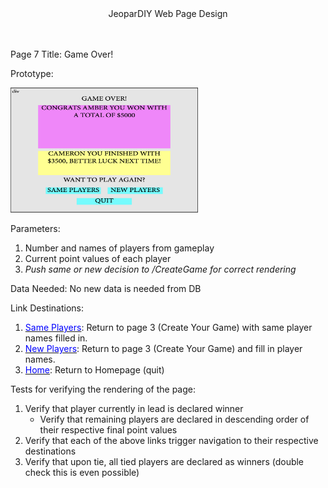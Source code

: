 
<center>JeoparDIY Web Page Design</center>
<br><br>

Page 7 Title: Game Over!

Prototype: 

<img src="./Images/page7.png" alt="Page 7" width="300" height="200">

Parameters: 
1) Number and names of players from gameplay
2) Current point values of each player
3) *Push same or new decision to /CreateGame for correct rendering*

Data Needed: No new data is needed from DB

Link Destinations: 

1) <u><font color="blue">Same Players</font></u>: Return to page 3 (Create Your Game) with same player names filled in.
2) <u><font color="blue">New Players</font></u>: Return to page 3 (Create Your Game) and fill in player names.
3) <u><font color="blue">Home</font></u>: Return to Homepage (quit)

Tests for verifying the rendering of the page:
1) Verify that player currently in lead is declared winner
    - Verify that remaining players are declared in descending order of their respective final point values
2) Verify that each of the above links trigger navigation to their respective destinations
3) Verify that upon tie, all tied players are declared as winners (double check this is even possible)

